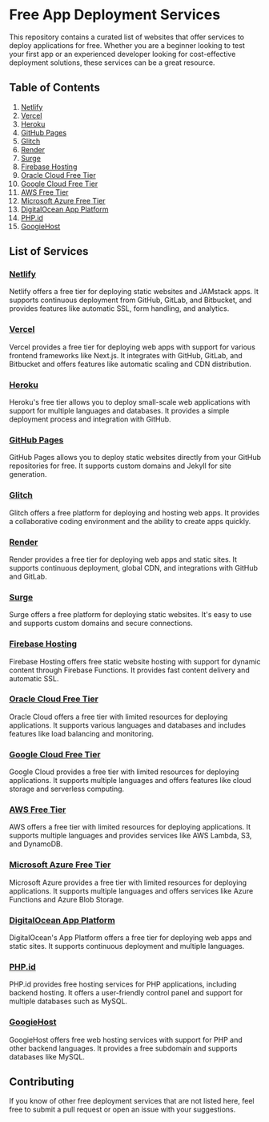 <h1 id="free-app-deployment-services">Free App Deployment Services</h1>
<p>This repository contains a curated list of websites that offer services to deploy applications for free. Whether you are a beginner looking to test your first app or an experienced developer looking for cost-effective deployment solutions, these services can be a great resource.</p>
<h2 id="table-of-contents">Table of Contents</h2>
<ol>
<li><a href="#netlify">Netlify</a></li>
<li><a href="#vercel">Vercel</a></li>
<li><a href="#heroku">Heroku</a></li>
<li><a href="#github-pages">GitHub Pages</a></li>
<li><a href="#glitch">Glitch</a></li>
<li><a href="#render">Render</a></li>
<li><a href="#surge">Surge</a></li>
<li><a href="#firebase-hosting">Firebase Hosting</a></li>
<li><a href="#oracle-cloud-free-tier">Oracle Cloud Free Tier</a></li>
<li><a href="#google-cloud-free-tier">Google Cloud Free Tier</a></li>
<li><a href="#aws-free-tier">AWS Free Tier</a></li>
<li><a href="#microsoft-azure-free-tier">Microsoft Azure Free Tier</a></li>
<li><a href="#digitalocean-app-platform">DigitalOcean App Platform</a></li>
<li><a href="#php-id">PHP.id</a></li>
<li><a href="#googiehost">GoogieHost</a></li>
</ol>
<h2 id="list-of-services">List of Services</h2>
<h3 id="-netlify-https-www-netlify-com-"><a href="https://www.netlify.com/">Netlify</a></h3>
<p>Netlify offers a free tier for deploying static websites and JAMstack apps. It supports continuous deployment from GitHub, GitLab, and Bitbucket, and provides features like automatic SSL, form handling, and analytics.</p>
<h3 id="-vercel-https-vercel-com-"><a href="https://vercel.com/">Vercel</a></h3>
<p>Vercel provides a free tier for deploying web apps with support for various frontend frameworks like Next.js. It integrates with GitHub, GitLab, and Bitbucket and offers features like automatic scaling and CDN distribution.</p>
<h3 id="-heroku-https-www-heroku-com-"><a href="https://www.heroku.com/">Heroku</a></h3>
<p>Heroku&#39;s free tier allows you to deploy small-scale web applications with support for multiple languages and databases. It provides a simple deployment process and integration with GitHub.</p>
<h3 id="-github-pages-https-pages-github-com-"><a href="https://pages.github.com/">GitHub Pages</a></h3>
<p>GitHub Pages allows you to deploy static websites directly from your GitHub repositories for free. It supports custom domains and Jekyll for site generation.</p>
<h3 id="-glitch-https-glitch-com-"><a href="https://glitch.com/">Glitch</a></h3>
<p>Glitch offers a free platform for deploying and hosting web apps. It provides a collaborative coding environment and the ability to create apps quickly.</p>
<h3 id="-render-https-render-com-"><a href="https://render.com/">Render</a></h3>
<p>Render provides a free tier for deploying web apps and static sites. It supports continuous deployment, global CDN, and integrations with GitHub and GitLab.</p>
<h3 id="-surge-https-surge-sh-"><a href="https://surge.sh/">Surge</a></h3>
<p>Surge offers a free platform for deploying static websites. It&#39;s easy to use and supports custom domains and secure connections.</p>
<h3 id="-firebase-hosting-https-firebase-google-com-products-hosting-"><a href="https://firebase.google.com/products/hosting/">Firebase Hosting</a></h3>
<p>Firebase Hosting offers free static website hosting with support for dynamic content through Firebase Functions. It provides fast content delivery and automatic SSL.</p>
<h3 id="-oracle-cloud-free-tier-https-www-oracle-com-cloud-free-"><a href="https://www.oracle.com/cloud/free/">Oracle Cloud Free Tier</a></h3>
<p>Oracle Cloud offers a free tier with limited resources for deploying applications. It supports various languages and databases and includes features like load balancing and monitoring.</p>
<h3 id="-google-cloud-free-tier-https-cloud-google-com-free-"><a href="https://cloud.google.com/free/">Google Cloud Free Tier</a></h3>
<p>Google Cloud provides a free tier with limited resources for deploying applications. It supports multiple languages and offers features like cloud storage and serverless computing.</p>
<h3 id="-aws-free-tier-https-aws-amazon-com-free-"><a href="https://aws.amazon.com/free/">AWS Free Tier</a></h3>
<p>AWS offers a free tier with limited resources for deploying applications. It supports multiple languages and provides services like AWS Lambda, S3, and DynamoDB.</p>
<h3 id="-microsoft-azure-free-tier-https-azure-microsoft-com-free-"><a href="https://azure.microsoft.com/free/">Microsoft Azure Free Tier</a></h3>
<p>Microsoft Azure provides a free tier with limited resources for deploying applications. It supports multiple languages and offers services like Azure Functions and Azure Blob Storage.</p>
<h3 id="-digitalocean-app-platform-https-www-digitalocean-com-products-app-platform-"><a href="https://www.digitalocean.com/products/app-platform/">DigitalOcean App Platform</a></h3>
<p>DigitalOcean&#39;s App Platform offers a free tier for deploying web apps and static sites. It supports continuous deployment and multiple languages.</p>
<h3 id="-php-id-https-php-id-"><a href="https://php.id/">PHP.id</a></h3>
<p>PHP.id provides free hosting services for PHP applications, including backend hosting. It offers a user-friendly control panel and support for multiple databases such as MySQL.</p>
<h3 id="-googiehost-https-googiehost-com-"><a href="https://googiehost.com/">GoogieHost</a></h3>
<p>GoogieHost offers free web hosting services with support for PHP and other backend languages. It provides a free subdomain and supports databases like MySQL.</p>
<h2 id="contributing">Contributing</h2>
<p>If you know of other free deployment services that are not listed here, feel free to submit a pull request or open an issue with your suggestions.</p>
